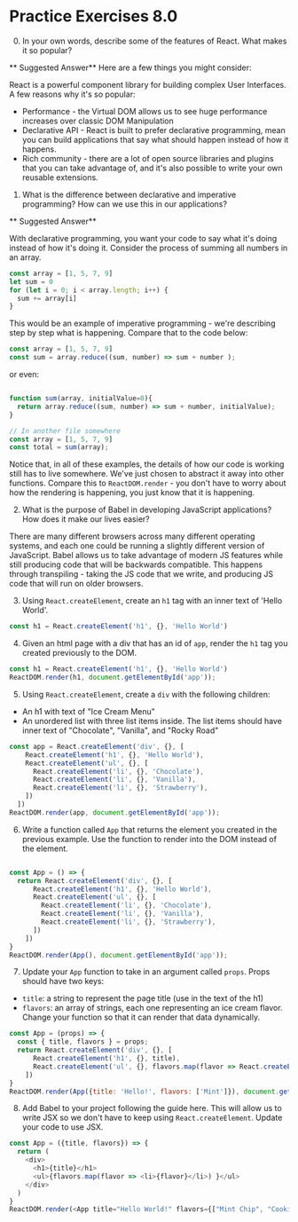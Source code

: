 # Practice Exercises 8.0

0. In your own words, describe some of the features of React. What makes it so popular?

** Suggested Answer** Here are a few things you might consider:

React is a powerful component library for building complex User Interfaces. A few reasons why it's so popular:

  * Performance - the Virtual DOM allows us to see huge performance increases over classic DOM Manipulation
  * Declarative API - React is built to prefer declarative programming, mean you can build applications that say what should happen instead of how it happens.
  * Rich community - there are a lot of open source libraries and plugins that you can take advantage of, and it's also possible to write your own reusable extensions.

1. What is the difference between declarative and imperative programming? How can we use this in our applications?

** Suggested Answer**

With declarative programming, you want your code to say what it's doing instead of how it's doing it. Consider the process of summing all numbers in an array.

```js
const array = [1, 5, 7, 9]
let sum = 0
for (let i = 0; i < array.length; i++) {
  sum += array[i]
}
```

This would be an example of imperative programming - we're describing step by step what is happening. Compare that to the code below:

```js
const array = [1, 5, 7, 9]
const sum = array.reduce((sum, number) => sum + number );
```

or even:

```js

function sum(array, initialValue=0){
  return array.reduce((sum, number) => sum + number, initialValue);
}

// In another file somewhere
const array = [1, 5, 7, 9]
const total = sum(array);
```

Notice that, in all of these examples, the details of how our code is working still has to live somewhere. We've just chosen to abstract it away into other functions. Compare this to `ReactDOM.render` - you don't have to worry about how the rendering is happening, you just know that it is happening.

2. What is the purpose of Babel in developing JavaScript applications? How does it make our lives easier?

There are many different browsers across many different operating systems, and each one could be running a slightly different version of JavaScript. Babel allows us to take advantage of modern JS features while still producing code that will be backwards compatible. This happens through transpiling - taking the JS code that we write, and producing JS code that will run on older browsers.

3. Using `React.createElement`, create an `h1` tag with an inner text of 'Hello World'.

```js
const h1 = React.createElement('h1', {}, 'Hello World')
```

4. Given an html page with a div that has an id of `app`, render the `h1` tag you created previously to the DOM.

```js
const h1 = React.createElement('h1', {}, 'Hello World')
ReactDOM.render(h1, document.getElementById('app'));
```

5. Using `React.createElement`, create a `div` with the following children:
  * An h1 with text of "Ice Cream Menu"
  * An unordered list with three list items inside. The list items should have inner text of "Chocolate", "Vanilla", and "Rocky Road"

```js
const app = React.createElement('div', {}, [
    React.createElement('h1', {}, 'Hello World'),
    React.createElement('ul', {}, [
      React.createElement('li', {}, 'Chocolate'),
      React.createElement('li', {}, 'Vanilla'),
      React.createElement('li', {}, 'Strawberry'),
    ])
  ])
ReactDOM.render(app, document.getElementById('app'));
```

6. Write a function called `App` that returns the element you created in the previous example. Use the function to render into the DOM instead of the element.

```js

const App = () => {
  return React.createElement('div', {}, [
      React.createElement('h1', {}, 'Hello World'),
      React.createElement('ul', {}, [
        React.createElement('li', {}, 'Chocolate'),
        React.createElement('li', {}, 'Vanilla'),
        React.createElement('li', {}, 'Strawberry'),
      ])
    ])
}
ReactDOM.render(App(), document.getElementById('app'));
```

7. Update your `App` function to take in an argument called `props`. Props should have two keys:
  * `title`: a string to represent the page title (use in the text of the h1)
  * `flavors`: an array of strings, each one representing an ice cream flavor.
Change your function so that it can render that data dynamically.

```js
const App = (props) => {
  const { title, flavors } = props;
  return React.createElement('div', {}, [
      React.createElement('h1', {}, title),
      React.createElement('ul', {}, flavors.map(flavor => React.createElement('li', {}, flavor)))
    ])
}
ReactDOM.render(App({title: 'Hello!', flavors: ['Mint']}), document.getElementById('app'));
```

8. Add Babel to your project following the guide here. This will allow us to write JSX so we don't have to keep using `React.createElement`. Update your code to use JSX.


```js
const App = ({title, flavors}) => {
  return (
    <div>
      <h1>{title}</h1>
      <ul>{flavors.map(flavor => <li>{flavor}</li>) }</ul>
    </div>
  )
}
ReactDOM.render(<App title="Hello World!" flavors={["Mint Chip", "Cookie Dough"]} />, document.getElementById('app'));
```
